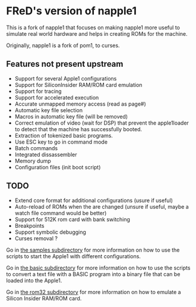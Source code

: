 # FReD's version of napple1

This is a fork of napple1 that focuses on making napple1 more useful to simulate real world hardware and helps in creating ROMs for the machine.

Originally, napple1 is a fork of pom1, to curses.

## Features not present upstream

* Support for several Apple1 configurations
* Support for SiliconInsider RAM/ROM card emulation
* Support for tracing
* Support for accelerated execution
* Accurate unmapped memory access (read as page#)
* Automatic key file selection
* Macros in automatic key file (will be removed)
* Correct emulation of video (wait for DSP) that prevent the apple1loader to detect that the machine has successfully booted.
* Extraction of tokenized basic programs.
* Use ESC key to go in command mode
* Batch commands
* Integrated dissassembler
* Memory dump
* Configuration files (init boot script)

## TODO

* Extend core format for additional configurations (usure if useful)
* Auto-reload of ROMs when the are changed (unsure if useful, maybe a watch file command would be better)
* Support for 512K rom card with bank switching
* Breakpoints
* Support symbolic debugging
* Curses removal ?

Go in [the samples subdirectory](samples/README.md) for more information on how to use the scripts to start the Apple1 with different configurations.

Go in [the basic subdirectory](basic/README.md) for more information on how to use the scripts to convert a text file with a BASIC program into a binary file that can be loaded into the Apple1.

Go in [the rom32 subdirectory](rom32/README.md) for more information on how to emulate a Silicon Insider RAM/ROM card.
